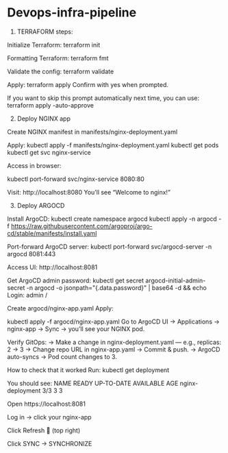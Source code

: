 # Devops-infra-pipeline

1. TERRAFORM steps:

Initialize Terraform:
terraform init

Formatting Terraform:
terraform fmt

Validate the config:
terraform validate

Apply:
terraform apply
Confirm with yes when prompted.

If you want to skip this prompt automatically next time, you can use:
terraform apply -auto-approve


2. Deploy NGINX app

Create NGINX manifest in manifests/nginx-deployment.yaml

Apply:
kubectl apply -f manifests/nginx-deployment.yaml
kubectl get pods
kubectl get svc nginx-service

Access in browser:

kubectl port-forward svc/nginx-service 8080:80

Visit: http://localhost:8080
You’ll see “Welcome to nginx!”

3. Deploy ARGOCD

Install ArgoCD:
kubectl create namespace argocd
kubectl apply -n argocd -f https://raw.githubusercontent.com/argoproj/argo-cd/stable/manifests/install.yaml

Port-forward ArgoCD server:
kubectl port-forward svc/argocd-server -n argocd 8081:443

Access UI: http://localhost:8081

Get ArgoCD admin password:
kubectl get secret argocd-initial-admin-secret -n argocd -o jsonpath="{.data.password}" | base64 -d && echo
Login: admin / <password>

Create argocd/nginx-app.yaml
Apply:

kubectl apply -f argocd/nginx-app.yaml
Go to ArgoCD UI → Applications → nginx-app → Sync → you’ll see your NGINX pod.

Verify GitOps:
-> Make a change in nginx-deployment.yaml — e.g., replicas: 2 → 3
-> Change repo URL in nginx-app.yaml
-> Commit & push.
-> ArgoCD auto-syncs → Pod count changes to 3.

How to check that it worked
Run:
kubectl get deployment

You should see:
NAME                READY   UP-TO-DATE   AVAILABLE   AGE
nginx-deployment    3/3     3            3           <time>

Open https://localhost:8081

Log in → click your nginx-app

Click Refresh 🔄 (top right)

Click SYNC → SYNCHRONIZE






